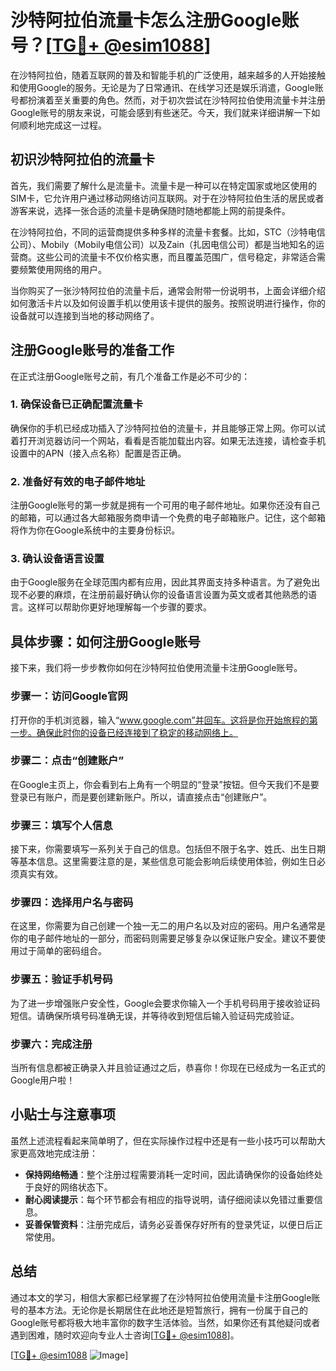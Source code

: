 # 沙特阿拉伯流量卡怎么注册Google账号？[[TG💪+ @esim1088](https://t.me/s/esim1088)]

在沙特阿拉伯，随着互联网的普及和智能手机的广泛使用，越来越多的人开始接触和使用Google的服务。无论是为了日常通讯、在线学习还是娱乐消遣，Google账号都扮演着至关重要的角色。然而，对于初次尝试在沙特阿拉伯使用流量卡并注册Google账号的朋友来说，可能会感到有些迷茫。今天，我们就来详细讲解一下如何顺利地完成这一过程。

## 初识沙特阿拉伯的流量卡

首先，我们需要了解什么是流量卡。流量卡是一种可以在特定国家或地区使用的SIM卡，它允许用户通过移动网络访问互联网。对于在沙特阿拉伯生活的居民或者游客来说，选择一张合适的流量卡是确保随时随地都能上网的前提条件。

在沙特阿拉伯，不同的运营商提供多种多样的流量卡套餐。比如，STC（沙特电信公司）、Mobily（Mobily电信公司）以及Zain（扎因电信公司）都是当地知名的运营商。这些公司的流量卡不仅价格实惠，而且覆盖范围广，信号稳定，非常适合需要频繁使用网络的用户。

当你购买了一张沙特阿拉伯的流量卡后，通常会附带一份说明书，上面会详细介绍如何激活卡片以及如何设置手机以使用该卡提供的服务。按照说明进行操作，你的设备就可以连接到当地的移动网络了。

## 注册Google账号的准备工作

在正式注册Google账号之前，有几个准备工作是必不可少的：

### 1. 确保设备已正确配置流量卡

确保你的手机已经成功插入了沙特阿拉伯的流量卡，并且能够正常上网。你可以试着打开浏览器访问一个网站，看看是否能加载出内容。如果无法连接，请检查手机设置中的APN（接入点名称）配置是否正确。

### 2. 准备好有效的电子邮件地址

注册Google账号的第一步就是拥有一个可用的电子邮件地址。如果你还没有自己的邮箱，可以通过各大邮箱服务商申请一个免费的电子邮箱账户。记住，这个邮箱将作为你在Google系统中的主要身份标识。

### 3. 确认设备语言设置

由于Google服务在全球范围内都有应用，因此其界面支持多种语言。为了避免出现不必要的麻烦，在注册前最好确认你的设备语言设置为英文或者其他熟悉的语言。这样可以帮助你更好地理解每一个步骤的要求。

## 具体步骤：如何注册Google账号

接下来，我们将一步步教你如何在沙特阿拉伯使用流量卡注册Google账号。

### 步骤一：访问Google官网

打开你的手机浏览器，输入“www.google.com”并回车。这将是你开始旅程的第一步。确保此时你的设备已经连接到了稳定的移动网络上。

### 步骤二：点击“创建账户”

在Google主页上，你会看到右上角有一个明显的“登录”按钮。但今天我们不是要登录已有账户，而是要创建新账户。所以，请直接点击“创建账户”。

### 步骤三：填写个人信息

接下来，你需要填写一系列关于自己的信息。包括但不限于名字、姓氏、出生日期等基本信息。这里需要注意的是，某些信息可能会影响后续使用体验，例如生日必须真实有效。

### 步骤四：选择用户名与密码

在这里，你需要为自己创建一个独一无二的用户名以及对应的密码。用户名通常是你的电子邮件地址的一部分，而密码则需要足够复杂以保证账户安全。建议不要使用过于简单的密码组合。

### 步骤五：验证手机号码

为了进一步增强账户安全性，Google会要求你输入一个手机号码用于接收验证码短信。请确保所填号码准确无误，并等待收到短信后输入验证码完成验证。

### 步骤六：完成注册

当所有信息都被正确录入并且验证通过之后，恭喜你！你现在已经成为一名正式的Google用户啦！

## 小贴士与注意事项

虽然上述流程看起来简单明了，但在实际操作过程中还是有一些小技巧可以帮助大家更高效地完成注册：

- **保持网络畅通**：整个注册过程需要消耗一定时间，因此请确保你的设备始终处于良好的网络状态下。
- **耐心阅读提示**：每个环节都会有相应的指导说明，请仔细阅读以免错过重要信息。
- **妥善保管资料**：注册完成后，请务必妥善保存好所有的登录凭证，以便日后正常使用。

## 总结

通过本文的学习，相信大家都已经掌握了在沙特阿拉伯使用流量卡注册Google账号的基本方法。无论你是长期居住在此地还是短暂旅行，拥有一份属于自己的Google账号都将极大地丰富你的数字生活体验。当然，如果你还有其他疑问或者遇到困难，随时欢迎向专业人士咨询[[TG💪+ @esim1088](https://t.me/s/esim1088)]。

[[TG💪+ @esim1088](https://t.me/s/esim1088) ![Image](https://i.postimg.cc/4NQfJmqS/Snipaste-2025-05-13-00-14-12.png)]